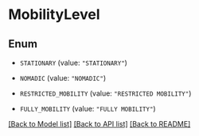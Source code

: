 # MobilityLevel

## Enum


* `STATIONARY` (value: `"STATIONARY"`)

* `NOMADIC` (value: `"NOMADIC"`)

* `RESTRICTED_MOBILITY` (value: `"RESTRICTED MOBILITY"`)

* `FULLY_MOBILITY` (value: `"FULLY MOBILITY"`)


[[Back to Model list]](../README.md#documentation-for-models) [[Back to API list]](../README.md#documentation-for-api-endpoints) [[Back to README]](../README.md)



